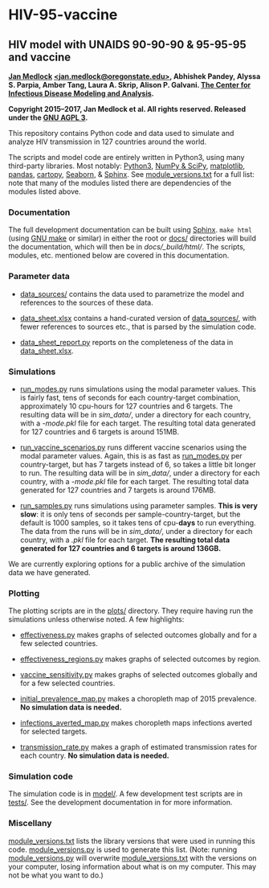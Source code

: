# HIV-95-vaccine

## HIV model with UNAIDS 90-90-90 & 95-95-95 and vaccine

**[Jan Medlock](http://people.oregonstate.edu/~medlockj/)
[\<jan.medlock@oregonstate.edu\>](mailto:jan.medlock@oregonstate.edu),
Abhishek Pandey, Alyssa S. Parpia, Amber Tang, Laura A. Skrip,
Alison P. Galvani.
[The Center for Infectious Disease Modeling and Analysis](http://cidma.yale.edu/).**

**Copyright 2015–2017, Jan Medlock et al.  All rights reserved.
Released under the [GNU AGPL 3](LICENSE).**

This repository contains Python code and data used to simulate and
analyze HIV transmission in 127 countries around the world.
<!---
Add link to paper here.
--->

The scripts and model code are entirely written in Python3, using many
third-party libraries.  Most notably:
[Python3](http://www.python.org/),
[NumPy & SciPy](http://www.scipy.org/),
[matplotlib](http://matplotlib.org/),
[pandas](http://pandas.pydata.org/),
[cartopy](http://scitools.org.uk/cartopy/),
[Seaborn](https://stanford.edu/~mwaskom/software/seaborn/),
& [Sphinx](http://www.sphinx-doc.org/).
See [module_versions.txt](module_versions.txt) for a full list: note
that many of the modules listed there are dependencies of the modules
listed above.

### Documentation

The full development documentation can be built using
[Sphinx](http://www.sphinx-doc.org/).  `make html` (using
[GNU make](https://www.gnu.org/software/make/) or similar) in either
the root or [docs/](docs/) directories will build the documentation,
which will then be in *docs/_build/html/*.  The scripts, modules,
etc. mentioned below are covered in this documentation.

### Parameter data

* [data_sources/](data_sources/) contains the data used to
  parametrize the model and references to the sources of these data.

* [data_sheet.xlsx](data_sheet.xlsx) contains a hand-curated version
  of [data_sources/](data_sources/), with fewer references to sources
  etc., that is parsed by the simulation code.

* [data_sheet_report.py](data_sheet_report.py) reports on the
  completeness of the data in [data_sheet.xlsx](data_sheet.xlsx).

### Simulations

* [run_modes.py](run_modes.py) runs simulations using the modal
  parameter values.  This is fairly fast, tens of seconds for each
  country-target combination, approximately 10 cpu-hours for 127
  countries and 6 targets.  The resulting data will be in *sim_data/*,
  under a directory for each country, with a *-mode.pkl* file for each target.
  The resulting total data generated for 127 countries and 6 targets is
  around 151MB.

* [run_vaccine_scenarios.py](run_vaccine_scenarios.py) runs different
  vaccine scenarios using the modal parameter values.  Again, this is
  as fast as [run_modes.py](run_modes.py) per country-target, but has
  7 targets instead of 6, so takes a little bit longer to run.  The
  resulting data will be in *sim_data/*, under a directory for each country,
  with a *-mode.pkl* file for each target.    The resulting total data
  generated for 127 countries and 7 targets is around 176MB.


* [run_samples.py](run_samples.py) runs simulations using parameter
  samples.  **This is very slow**: it is only tens of seconds per
  sample-country-target, but the default is 1000 samples, so it takes
  tens of cpu-**days** to run everything.  The data from the runs will
  be in *sim_data/*, under a directory for each country, with a *.pkl*
  file for each target.  **The resulting total data generated for 127
  countries and 6 targets is around 136GB.**

We are currently exploring options for a public archive of the
simulation data we have generated.

### Plotting

The plotting scripts are in the [plots/](plots/) directory.  They
require having run the simulations unless otherwise noted.  A few highlights:
* [effectiveness.py](plots/effectiveness.py) makes graphs of selected
  outcomes globally and for a few selected countries.

* [effectiveness_regions.py](plots/effectiveness_regions.py) makes graphs of
  selected outcomes by region.

* [vaccine_sensitivity.py](plots/vaccine_sensitivity.py) makes graphs
  of selected outcomes globally and for a few selected countries.

* [initial_prevalence_map.py](plots/initial_prevalence_map.py) makes
  a choropleth map of 2015 prevalence.  **No simulation data is needed.**

* [infections_averted_map.py](plots/infections_averted_map.py) makes
  choropleth maps infections averted for selected targets.

* [transmission_rate.py](plots/transmission_rate.py) makes a graph of
  estimated transmission rates for each country.  **No simulation data is
  needed.**

### Simulation code

The simulation code is in [model/](model/).  A few development test
scripts are in [tests/](tests/).  See the development documentation
in for more information.

### Miscellany

[module_versions.txt](module_versions.txt) lists the library
versions that were used in running this
code.  [module_versions.py](module_versions.py) is used to generate
this list.  (Note: running [module_versions.py](module_versions.py) will
overwrite [module_versions.txt](module_versions.txt) with the versions
on your computer, losing information about what is on my computer.
This may not be what you want to do.)
